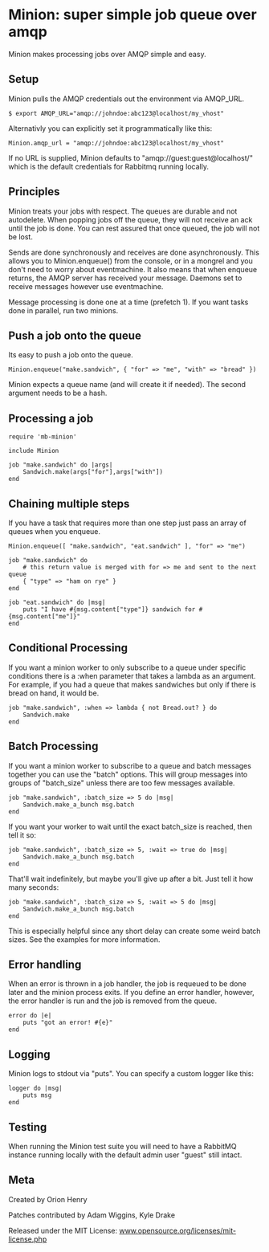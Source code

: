 
# Minion: super simple job queue over amqp #

Minion makes processing jobs over AMQP simple and easy.

## Setup ##

Minion pulls the AMQP credentials out the environment via AMQP_URL.

	$ export AMQP_URL="amqp://johndoe:abc123@localhost/my_vhost"

Alternativly you can explicitly set it programmatically like this:

	Minion.amqp_url = "amqp://johndoe:abc123@localhost/my_vhost"

If no URL is supplied, Minion defaults to "amqp://guest:guest@localhost/" which
is the default credentials for Rabbitmq running locally.

## Principles ##

Minion treats your jobs with respect.  The queues are durable and not
autodelete.  When popping jobs off the queue, they will not receive an ack
until the job is done.  You can rest assured that once queued, the job will not
be lost.

Sends are done synchronously and receives are done asynchronously.  This allows
you to Minion.enqueue() from the console, or in a mongrel and you don't need to
worry about eventmachine.  It also means that when enqueue returns, the AMQP
server has received your message. Daemons set to receive messages however use
eventmachine.

Message processing is done one at a time (prefetch 1).  If you want tasks done
in parallel, run two minions.

## Push a job onto the queue ##

Its easy to push a job onto the queue.

	Minion.enqueue("make.sandwich", { "for" => "me", "with" => "bread" })

Minion expects a queue name (and will create it if needed). The second argument
needs to be a hash.  

## Processing a job ##

	require 'mb-minion'

	include Minion

	job "make.sandwich" do |args|
		Sandwich.make(args["for"],args["with"])
	end

## Chaining multiple steps ##

If you have a task that requires more than one step just pass an array of
queues when you enqueue.

	Minion.enqueue([ "make.sandwich", "eat.sandwich" ], "for" => "me")

	job "make.sandwich" do
		# this return value is merged with for => me and sent to the next queue
		{ "type" => "ham on rye" }  
	end

	job "eat.sandwich" do |msg|
		puts "I have #{msg.content["type"]} sandwich for #{msg.content["me"]}"
	end

## Conditional Processing ##

If you want a minion worker to only subscribe to a queue under specific
conditions there is a :when parameter that takes a lambda as an argument.  For
example, if you had a queue that makes sandwiches but only if there is bread
on hand, it would be.

	job "make.sandwich", :when => lambda { not Bread.out? } do
		Sandwich.make
	end

## Batch Processing ##

If you want a minion worker to subscribe to a queue and batch messages together
you can use the "batch" options.  This will group messages into groups of
"batch_size" unless there are too few messages available.

	job "make.sandwich", :batch_size => 5 do |msg|
		Sandwich.make_a_bunch msg.batch
	end

If you want your worker to wait until the exact batch_size is reached, then tell
it so:

	job "make.sandwich", :batch_size => 5, :wait => true do |msg|
		Sandwich.make_a_bunch msg.batch
	end

That'll wait indefinitely, but maybe you'll give up after a bit.  Just tell it
how many seconds:

	job "make.sandwich", :batch_size => 5, :wait => 5 do |msg|
		Sandwich.make_a_bunch msg.batch
	end

This is especially helpful since any short delay can create some weird batch sizes.
See the examples for more information.

## Error handling ##

When an error is thrown in a job handler, the job is requeued to be done later
and the minion process exits.  If you define an error handler, however, the
error handler is run and the job is removed from the queue.

	error do |e|
		puts "got an error! #{e}"
	end

## Logging ##

Minion logs to stdout via "puts".  You can specify a custom logger like this:

	logger do |msg|
		puts msg
	end

## Testing ##

When running the Minion test suite you will need to have a RabbitMQ instance
running locally with the default admin user "guest" still intact.

## Meta ##

Created by Orion Henry

Patches contributed by Adam Wiggins, Kyle Drake

Released under the MIT License: www.opensource.org/licenses/mit-license.php

